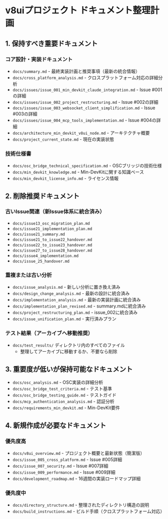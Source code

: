 # v8uiプロジェクト ドキュメント整理計画

## 1. 保持すべき重要ドキュメント

### コア設計・実装ドキュメント
- `docs/summary.md` - 最終実装計画と推奨事項（最新の統合情報）
- `docs/cross_platform_analysis.md` - クロスプラットフォーム対応の詳細分析
- `docs/issues/issue_001_min_devkit_claude_integration.md` - Issue #001の詳細
- `docs/issues/issue_002_project_restructuring.md` - Issue #002の詳細
- `docs/issues/issue_003_websocket_client_simplification.md` - Issue #003の詳細
- `docs/issues/issue_004_mcp_tools_implementation.md` - Issue #004の詳細
- `docs/architecture_min_devkit_v8ui_node.md` - アーキテクチャ概要
- `docs/project_current_state.md` - 現在の実装状態

### 技術仕様書
- `docs/osc_bridge_technical_specification.md` - OSCブリッジの技術仕様
- `docs/min_devkit_knowledge.md` - Min-DevKitに関する知識ベース
- `docs/min_devkit_license_info.md` - ライセンス情報

## 2. 削除推奨ドキュメント

### 古いIssue関連（新Issue体系に統合済み）
- `docs/issue13_osc_migration_plan.md`
- `docs/issue21_implementation_plan.md`
- `docs/issue21_summary.md`
- `docs/issue21_to_issue22_handover.md`
- `docs/issue22_to_issue23_handover.md`
- `docs/issue27_to_issue28_handover.md`
- `docs/issue4_implementation.md`
- `docs/issue_25_handover.md`

### 重複または古い分析
- `docs/issue_analysis.md` - 新しい分析に置き換え済み
- `docs/design_change_analysis.md` - 最新の設計に統合済み
- `docs/implementation_analysis.md` - 最新の実装計画に統合済み
- `docs/implementation_plan_revised.md` - summary.mdに統合済み
- `docs/project_restructuring_plan.md` - issue_002に統合済み
- `docs/issue_unification_plan.md` - 実行済みプラン

### テスト結果（アーカイブへ移動推奨）
- `docs/test_results/` ディレクトリ内のすべてのファイル
  - 整理してアーカイブに移動するか、不要なら削除

## 3. 重要度が低いが保持可能なドキュメント
- `docs/osc_analysis.md` - OSC実装の詳細分析
- `docs/osc_bridge_test_criteria.md` - テスト基準
- `docs/osc_bridge_testing_guide.md` - テストガイド
- `docs/mcp_authentication_analysis.md` - 認証分析
- `docs/requirements_min_devkit.md` - Min-DevKit要件

## 4. 新規作成が必要なドキュメント

### 優先度高
- `docs/v8ui_overview.md` - プロジェクト概要と最新状態（簡潔版）
- `docs/issue_005_cross_platform.md` - Issue #005詳細
- `docs/issue_007_security.md` - Issue #007詳細
- `docs/issue_009_performance.md` - Issue #009詳細
- `docs/development_roadmap.md` - 16週間の実装ロードマップ詳細

### 優先度中
- `docs/directory_structure.md` - 整理されたディレクトリ構造の説明
- `docs/build_instructions.md` - ビルド手順（クロスプラットフォーム対応）

